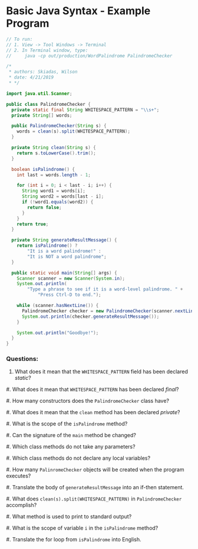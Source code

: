 # Basic Java Syntax - Example Program

```java
// To run:
// 1. View -> Tool Windows -> Terminal
// 2. In Terminal window, type:
//     java -cp out/production/WordPalindrome PalindromeChecker

/*
 * authors: Skiadas, Wilson
 * date: 4/21/2019
 * */

import java.util.Scanner;

public class PalindromeChecker {
  private static final String WHITESPACE_PATTERN = "\\s+";
  private String[] words;

  public PalindromeChecker(String s) {
    words = clean(s).split(WHITESPACE_PATTERN);
  }

  private String clean(String s) {
    return s.toLowerCase().trim();
  }

  boolean isPalindrome() {
    int last = words.length - 1;

    for (int i = 0; i < last - i; i++) {
      String word1 = words[i];
      String word2 = words[last - i];
      if (!word1.equals(word2)) {
        return false;
      }
    }
    return true;
  }

  private String generateResultMessage() {
    return isPalindrome() ?
        "It is a word palindrome!" :
        "It is NOT a word palindrome";
  }

  public static void main(String[] args) {
    Scanner scanner = new Scanner(System.in);
    System.out.println(
        "Type a phrase to see if it is a word-level palindrome. " +
            "Press Ctrl-D to end.");

    while (scanner.hasNextLine()) {
      PalindromeChecker checker = new PalindromeChecker(scanner.nextLine());
      System.out.println(checker.generateResultMessage());
    }

    System.out.println("Goodbye!");
  }
}
```

### Questions:

1. What does it mean that the `WHITESPACE_PATTERN` field has been declared *static*? 

#. What does it mean that `WHITESPACE_PATTERN` has been declared *final*? 

#. How many constructors does the `PalindromeChecker` class have?

#. What does it mean that the `clean` method has been declared *private*?

#. What is the scope of the `isPalindrome` method?

#. Can the signature of the `main` method be changed?

#. Which class methods do not take any parameters?

#. Which class methods do not declare any local variables?

#. How many `PalinromeChecker` objects will be created when the program executes?

#. Translate the body of `generateResultMessage` into an if-then statement.

#. What does `clean(s).split(WHITESPACE_PATTERN)` in `PalindromeChecker` accomplish?

#. What method is used to print to standard output?

#. What is the scope of variable `i` in the `isPalindrome` method?

#. Translate the for loop from `isPalindrome` into English.
